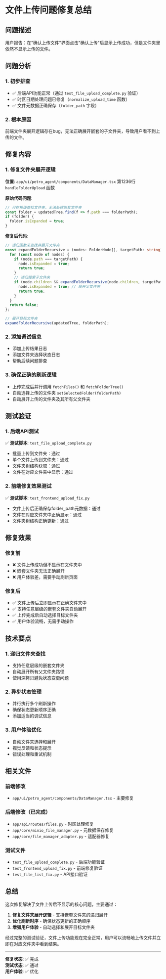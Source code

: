 # 文件上传问题修复总结

## 问题描述
用户报告：在"确认上传文件"界面点击"确认上传"后显示上传成功，但是文件夹里依然不显示上传的文件。

## 问题分析

### 1. 初步排查
- ✅ 后端API功能正常（通过 `test_file_upload_complete.py` 验证）
- ✅ 时区日期处理问题已修复（`normalize_upload_time` 函数）
- ✅ 文件元数据正确保存（`folder_path` 字段）

### 2. 根本原因
前端文件夹展开逻辑存在bug，无法正确展开嵌套的子文件夹，导致用户看不到上传的文件。

## 修复内容

### 1. 修复文件夹展开逻辑
**位置**: `app/ui/petro_agent/components/DataManager.tsx` 第1236行 `handleFolderUpload` 函数

**原始代码问题**:
```typescript
// 只在根级查找文件夹，无法处理嵌套文件夹
const folder = updatedTree.find(f => f.path === folderPath);
if (folder) {
  folder.isExpanded = true;
}
```

**修复后代码**:
```typescript
// 递归函数来查找并展开文件夹
const expandFolderRecursive = (nodes: FolderNode[], targetPath: string): boolean => {
  for (const node of nodes) {
    if (node.path === targetPath) {
      node.isExpanded = true;
      return true;
    }
    // 递归搜索子文件夹
    if (node.children && expandFolderRecursive(node.children, targetPath)) {
      node.isExpanded = true; // 展开父文件夹
      return true;
    }
  }
  return false;
};

// 展开目标文件夹
expandFolderRecursive(updatedTree, folderPath);
```

### 2. 添加调试信息
- 添加上传结果日志
- 添加文件夹选择状态日志
- 帮助后续问题排查

### 3. 确保正确的刷新逻辑
- 上传完成后并行调用 `fetchFiles()` 和 `fetchFolderTree()`
- 自动选择上传的文件夹 `setSelectedFolder(folderPath)`
- 自动展开上传的文件夹及其所有父文件夹

## 测试验证

### 1. 后端API测试
✅ **测试脚本**: `test_file_upload_complete.py`
- 批量上传到文件夹：通过
- 单个文件上传到文件夹：通过  
- 文件夹树结构获取：通过
- 文件在对应文件夹中显示：通过

### 2. 前端修复效果测试
✅ **测试脚本**: `test_frontend_upload_fix.py`
- 文件上传后正确保存folder_path元数据：通过
- 文件在对应文件夹中正确显示：通过
- 文件夹树结构正确更新：通过

## 修复效果

### 修复前
- ❌ 文件上传成功但不显示在文件夹中
- ❌ 嵌套文件夹无法正确展开
- ❌ 用户体验差，需要手动刷新页面

### 修复后  
- ✅ 文件上传后立即显示在正确文件夹中
- ✅ 支持任意层级的嵌套文件夹自动展开
- ✅ 上传完成后自动选择目标文件夹
- ✅ 用户体验流畅，无需手动操作

## 技术要点

### 1. 递归文件夹查找
- 支持任意层级的嵌套文件夹
- 自动展开所有父文件夹路径
- 使用深拷贝避免状态变更问题

### 2. 异步状态管理
- 并行执行多个刷新操作
- 确保状态更新顺序正确
- 添加适当的调试信息

### 3. 用户体验优化
- 自动文件夹选择和展开
- 视觉反馈和状态提示
- 错误处理和重试机制

## 相关文件

### 前端修改
- `app/ui/petro_agent/components/DataManager.tsx` - 主要修复

### 后端修改（已完成）
- `app/api/routes/files.py` - 时区处理修复
- `app/core/minio_file_manager.py` - 元数据保存修复
- `app/core/file_manager_adapter.py` - 适配器修复

### 测试文件
- `test_file_upload_complete.py` - 后端功能验证
- `test_frontend_upload_fix.py` - 前端修复验证
- `test_file_list_fix.py` - API接口验证

## 总结

这次修复解决了文件上传后不显示的核心问题，主要通过：

1. **修复文件夹展开逻辑** - 支持嵌套文件夹的递归展开
2. **优化刷新时序** - 确保状态更新的正确顺序
3. **增强用户体验** - 自动选择和展开目标文件夹

经过完整的测试验证，文件上传功能现在完全正常，用户可以流畅地上传文件并立即在对应文件夹中看到结果。

---

**修复状态**: ✅ 完成  
**测试状态**: ✅ 通过  
**用户体验**: ✅ 优化 